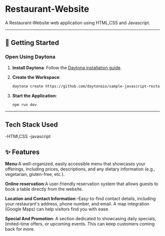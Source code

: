 # Restaurant-Website
A Restaurant-Website web application using HTML,CSS and Javascript.

---

## 🚀 Getting Started  

### Open Using Daytona  

1. **Install Daytona**: Follow the [Daytona installation guide](https://www.daytona.io/docs/installation/installation/).

2. **Create the Workspace**:
   ```bash  
   daytona create https://github.com/daytonaio/sample-javascript-restaurant
   ```  

3. **Start the Application**:
   ```bash
   npm run dev
   ```

---
## Tech Stack Used
   -HTMl,CSS
   -javascript
   

## ✨ Features  

**Menu**:A well-organized, easily accessible menu that showcases your offerings, including prices, descriptions, and any dietary information (e.g., vegetarian, gluten-free, etc.).


**Online reservation**:A user-friendly reservation system that allows guests to book a table directly from the website.


**Location and Contact Information**:-Easy-to-find contact details, including your restaurant's address, phone number, and email. A map integration (Google Maps) can help visitors find you with ease.



**Special And Promotion**: A section dedicated to showcasing daily specials, limited-time offers, or upcoming events. This can keep customers coming back for more.
